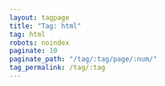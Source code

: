 ```yaml
---
layout: tagpage
title: "Tag: html"
tag: html
robots: noindex
paginate: 10
paginate_path: "/tag/:tag/page/:num/"
tag_permalink: /tag/:tag
---
```

